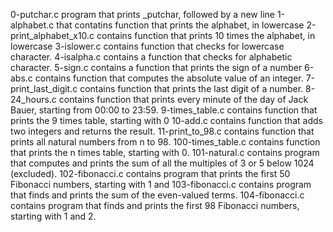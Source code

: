 0-putchar.c program that prints _putchar, followed by a new line
1-alphabet.c that contatins function that prints the alphabet, in lowercase
2-print_alphabet_x10.c contains function that prints 10 times the alphabet, in lowercase
3-islower.c contains function that checks for lowercase character.
4-isalpha.c contains a  function that checks for alphabetic character.
5-sign.c contains a function that prints the sign of a number
6-abs.c contains  function that computes the absolute value of an integer.
7-print_last_digit.c contains  function that prints the last digit of a number.
8-24_hours.c contains  function that prints every minute of the day of Jack Bauer, starting from 00:00 to 23:59.
9-times_table.c contains function that prints the 9 times table, starting with 0
10-add.c contains function that adds two integers and returns the result.
11-print_to_98.c contains function that prints all natural numbers from n to 98.
100-times_table.c contains function that prints the n times table, starting with 0.
101-natural.c contains program that computes and prints the sum of all the multiples of 3 or 5 below 1024 (excluded).
102-fibonacci.c contains program that prints the first 50 Fibonacci numbers, starting with 1 and 
103-fibonacci.c contains program that finds and prints the sum of the even-valued terms.
104-fibonacci.c contains program that finds and prints the first 98 Fibonacci numbers, starting with 1 and 2.
